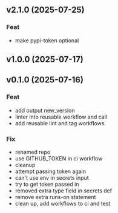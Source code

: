 ## v2.1.0 (2025-07-25)

### Feat

- make pypi-token optional

## v1.0.0 (2025-07-17)

## v0.1.0 (2025-07-16)

### Feat

- add output new_version
- linter into reusable workflow and call
- add reusable lint and tag workflows

### Fix

- renamed repo
- use GITHUB_TOKEN in ci workflow
- cleanup
- attempt passing token again
- can't use env in secrets input
- try to get token passed in
- removed extra type field in secrets def
- remove extra runs-on statement
- clean up, add workflows to ci and test
